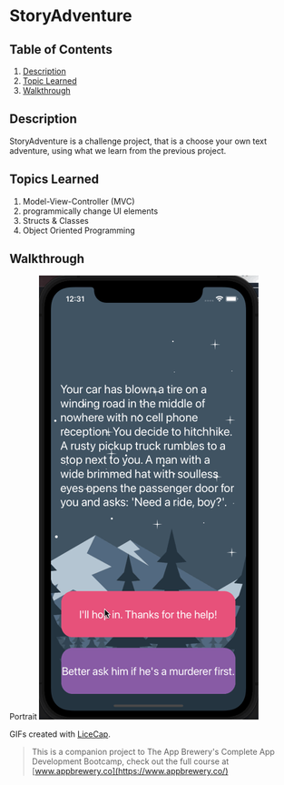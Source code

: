 # StoryAdventure

## Table of Contents
1. [Description](#Description)
2. [Topic Learned](#Topics-Learned)
3. [Walkthrough](#Walkthrough)

## Description
StoryAdventure is a challenge project, that is a choose your own text adventure, using what we learn from the previous project. 

## Topics Learned
1. Model-View-Controller (MVC)
2. programmically change UI elements
3. Structs & Classes
4. Object Oriented Programming

## Walkthrough

Portrait
![](Documentation/StoryAdventure.gif) 

GIFs created with [LiceCap](http://www.cockos.com/licecap/).

>This is a companion project to The App Brewery's Complete App Development Bootcamp, check out the full course at [www.appbrewery.co](https://www.appbrewery.co/)
